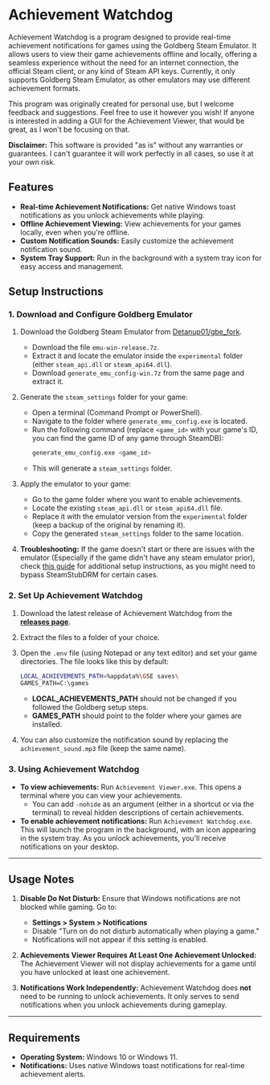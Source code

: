 # Achievement Watchdog

Achievement Watchdog is a program designed to provide real-time achievement notifications for games using the Goldberg Steam Emulator. It allows users to view their game achievements offline and locally, offering a seamless experience without the need for an internet connection, the official Steam client, or any kind of Steam API keys. Currently, it only supports Goldberg Steam Emulator, as other emulators may use different achievement formats.

This program was originally created for personal use, but I welcome feedback and suggestions. Feel free to use it however you wish! If anyone is interested in adding a GUI for the Achievement Viewer, that would be great, as I won't be focusing on that.

**Disclaimer:** This software is provided "as is" without any warranties or guarantees. I can't guarantee it will work perfectly in all cases, so use it at your own risk.

## Features

- **Real-time Achievement Notifications:** Get native Windows toast notifications as you unlock achievements while playing.
- **Offline Achievement Viewing:** View achievements for your games locally, even when you're offline.
- **Custom Notification Sounds:** Easily customize the achievement notification sound.
- **System Tray Support:** Run in the background with a system tray icon for easy access and management.

## Setup Instructions

### 1. Download and Configure Goldberg Emulator

1. Download the Goldberg Steam Emulator from [Detanup01/gbe_fork](https://github.com/Detanup01/gbe_fork/releases).
   - Download the file `emu-win-release.7z`.
   - Extract it and locate the emulator inside the `experimental` folder (either `steam_api.dll` or `steam_api64.dll`).
   - Download `generate_emu_config-win.7z` from the same page and extract it.
   
2. Generate the `steam_settings` folder for your game:
   - Open a terminal (Command Prompt or PowerShell).
   - Navigate to the folder where `generate_emu_config.exe` is located.
   - Run the following command (replace `<game_id>` with your game's ID, you can find the game ID of any game through SteamDB):
     ```bash
     generate_emu_config.exe <game_id>
     ```
   - This will generate a `steam_settings` folder.
   
3. Apply the emulator to your game:
   - Go to the game folder where you want to enable achievements.
   - Locate the existing `steam_api.dll` or `steam_api64.dll` file.
   - Replace it with the emulator version from the `experimental` folder (keep a backup of the original by renaming it).
   - Copy the generated `steam_settings` folder to the same location.

4. **Troubleshooting:** If the game doesn't start or there are issues with the emulator (Especially if the game didn't have any steam emulator prior), check [this guide](https://rentry.co/goldberg_emulator) for additional setup instructions, as you might need to bypass SteamStubDRM for certain cases.

### 2. Set Up Achievement Watchdog

1. Download the latest release of Achievement Watchdog from the [**releases page**](https://github.com/50t0r25/achievement-watchdog/releases).
2. Extract the files to a folder of your choice.
3. Open the `.env` file (using Notepad or any text editor) and set your game directories. The file looks like this by default:
   ```bash
   LOCAL_ACHIEVEMENTS_PATH=%appdata%\GSE saves\
   GAMES_PATH=C:\games
   ```
   - **LOCAL_ACHIEVEMENTS_PATH** should not be changed if you followed the Goldberg setup steps.
   - **GAMES_PATH** should point to the folder where your games are installed.

4. You can also customize the notification sound by replacing the `achievement_sound.mp3` file (keep the same name).

### 3. Using Achievement Watchdog

- **To view achievements:** Run `Achievement Viewer.exe`. This opens a terminal where you can view your achievements.
   - You can add `-nohide` as an argument (either in a shortcut or via the terminal) to reveal hidden descriptions of certain achievements.
- **To enable achievement notifications:** Run `Achievement Watchdog.exe`. This will launch the program in the background, with an icon appearing in the system tray. As you unlock achievements, you'll receive notifications on your desktop.

---

## Usage Notes

1. **Disable Do Not Disturb:** Ensure that Windows notifications are not blocked while gaming. Go to:
   - **Settings > System > Notifications** 
   - Disable "Turn on do not disturb automatically when playing a game."
   - Notifications will not appear if this setting is enabled.

2. **Achievements Viewer Requires At Least One Achievement Unlocked:** The Achievement Viewer will not display achievements for a game until you have unlocked at least one achievement.

3. **Notifications Work Independently:** Achievement Watchdog does **not** need to be running to unlock achievements. It only serves to send notifications when you unlock achievements during gameplay.

---

## Requirements

- **Operating System:** Windows 10 or Windows 11.
- **Notifications:** Uses native Windows toast notifications for real-time achievement alerts.